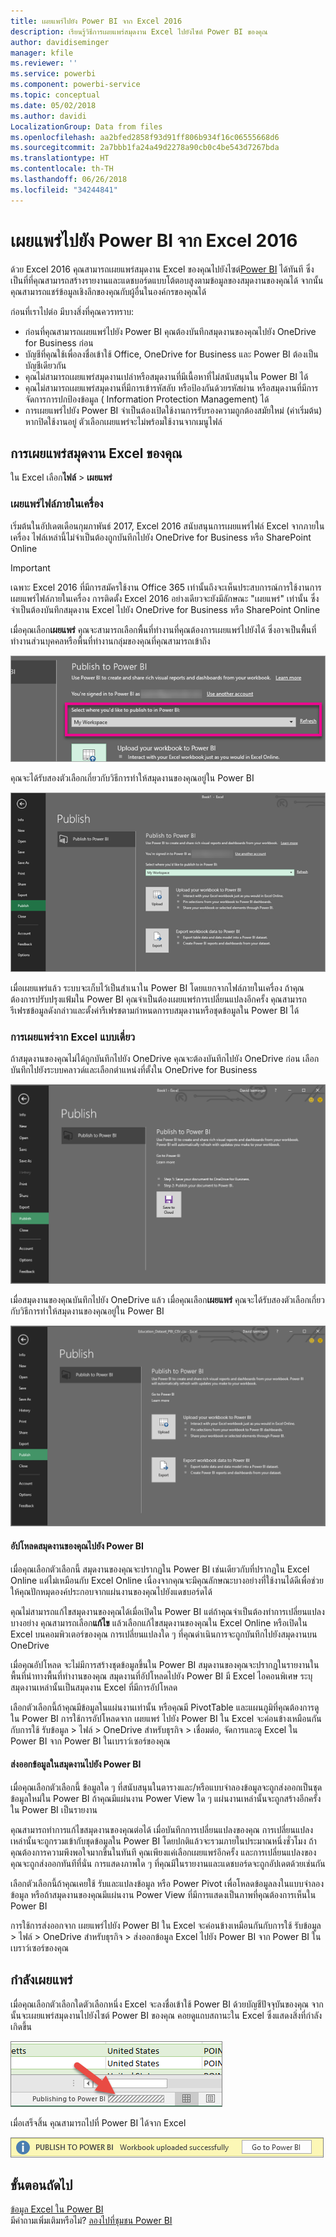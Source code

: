 ```yaml
---
title: เผยแพร่ไปยัง Power BI จาก Excel 2016
description: เรียนรู้วิธีการเผยแพร่สมุดงาน Excel ไปยังไซต์ Power BI ของคุณ
author: davidiseminger
manager: kfile
ms.reviewer: ''
ms.service: powerbi
ms.component: powerbi-service
ms.topic: conceptual
ms.date: 05/02/2018
ms.author: davidi
LocalizationGroup: Data from files
ms.openlocfilehash: aa2bfed2858f93d91ff806b934f16c06555668d6
ms.sourcegitcommit: 2a7bbb1fa24a49d2278a90cb0c4be543d7267bda
ms.translationtype: HT
ms.contentlocale: th-TH
ms.lasthandoff: 06/26/2018
ms.locfileid: "34244841"
---
```

# <a name="publish-to-power-bi-from-excel-2016"></a>เผยแพร่ไปยัง Power BI จาก Excel 2016
ด้วย Excel 2016 คุณสามารถเผยแพร่สมุดงาน Excel ของคุณไปยังไซต์[Power BI](https://powerbi.microsoft.com) ได้ทันที ซึ่งเป็นที่ที่คุณสามารถสร้างรายงานและแดชบอร์ดแบบโต้ตอบสูงตามข้อมูลของสมุดงานของคุณได้ จากนั้นคุณสามารถแชร์ข้อมูลเชิงลึกของคุณกับผู้อื่นในองค์กรของคุณได้

ก่อนที่เราไปต่อ มีบางสิ่งที่คุณควรทราบ:

* ก่อนที่คุณสามารถเผยแพร่ไปยัง Power BI คุณต้องบันทึกสมุดงานของคุณไปยัง OneDrive for Business ก่อน
* บัญชีที่คุณใช้เพื่อลงชื่อเข้าใช้ Office, OneDrive for Business และ Power BI ต้องเป็นบัญชีเดียวกัน
* คุณไม่สามารถเผยแพร่สมุดงานเปล่าหรือสมุดงานที่มีเนื้อหาที่ไม่สนับสนุนใน Power BI ได้
* คุณไม่สามารถเผยแพร่สมุดงานที่มีการเข้ารหัสลับ หรือป้องกันด้วยรหัสผ่าน หรือสมุดงานที่มีการจัดการการปกป้องข้อมูล ( Information Protection Management) ได้
* การเผยแพร่ไปยัง Power BI จำเป็นต้องเปิดใช้งานการรับรองความถูกต้องสมัยใหม่ (ค่าเริ่มต้น) หากปิดใช้งานอยู่ ตัวเลือกเผยแพร่จะไม่พร้อมใช้งานจากเมนูไฟล์

## <a name="to-publish-your-excel-workbook"></a>การเผยแพร่สมุดงาน Excel ของคุณ
ใน Excel เลือก**ไฟล์** > **เผยแพร่**

### <a name="local-file-publishing"></a>เผยแพร่ไฟล์ภายในเครื่อง
เริ่มต้นในอัปเดตเดือนกุมภาพันธ์ 2017, Excel 2016 สนับสนุนการเผยแพร่ไฟล์ Excel จากภายในเครื่อง ไฟล์เหล่านี้ไม่จำเป็นต้องถูกบันทึกไปยัง OneDrive for Business หรือ SharePoint Online

> [!IMPORTANT]
> เฉพาะ Excel 2016 ที่มีการสมัครใช้งาน Office 365 เท่านั้นถึงจะเห็นประสบการณ์การใช้งานการเผยแพร่ไฟล์ภายในเครื่อง การติดตั้ง Excel 2016 อย่างเดียวจะยังมีลักษณะ "เผยแพร่" เท่านั้น ซึ่งจำเป็นต้องบันทึกสมุดงาน Excel ไปยัง OneDrive for Business หรือ SharePoint Online
> 
> 

เมื่อคุณเลือก**เผยแพร่** คุณจะสามารถเลือกพื้นที่ทำงานที่คุณต้องการเผยแพร่ไปยังได้ ซึ่งอาจเป็นพื้นที่ทำงานส่วนบุคคลหรือพื้นที่ทำงานกลุ่มของคุณที่คุณสามารถเข้าถึง

![](media/service-publish-from-excel/pbi_choose_workspace.png)

คุณจะได้รับสองตัวเลือกเกี่ยวกับวิธีการทำให้สมุดงานของคุณอยู่ใน Power BI

![](media/service-publish-from-excel/pbi_uploadexport3.png)

เมื่อเผยแพร่แล้ว ระบบจะเก็บไว้เป็นสำเนาใน Power BI โดยแยกจากไฟล์ภายในเครื่อง ถ้าคุณต้องการปรับปรุงแฟ้มใน Power BI คุณจำเป็นต้องเผยแพร่การเปลี่ยนแปลงอีกครั้ง คุณสามารถรีเฟรชข้อมูลดังกล่าวและตั้งค่ารีเฟรชตามกำหนดการบสมุดงานหรือชุดข้อมูลใน Power BI ได้

### <a name="publishing-from-excel-standalone"></a>การเผยแพร่จาก Excel แบบเดี่ยว
ถ้าสมุดงานของคุณไม่ได้ถูกบันทึกไปยัง OneDrive คุณจะต้องบันทึกไปยัง OneDrive ก่อน เลือกบันทึกไปยังระบบคลาวด์และเลือกตำแหน่งที่ตั้งใน OneDrive for Business

![](media/service-publish-from-excel/pbi_savetoonedrive2.png)

เมื่อสมุดงานของคุณบันทึกไปยัง OneDrive แล้ว เมื่อคุณเลือก**เผยแพร่** คุณจะได้รับสองตัวเลือกเกี่ยวกับวิธีการทำให้สมุดงานของคุณอยู่ใน Power BI

![](media/service-publish-from-excel/pbi_uploadexport2.png)

#### <a name="upload-your-workbook-to-power-bi"></a>อัปโหลดสมุดงานของคุณไปยัง Power BI
เมื่อคุณเลือกตัวเลือกนี้ สมุดงานของคุณจะปรากฏใน Power BI เช่นเดียวกับที่ปรากฏใน Excel Online แต่ไม่เหมือนกับ Excel Online เนื่องจากคุณจะมีคุณลักษณะบางอย่างที่ใช้งานได้ดีเพื่อช่วยให้คุณปักหมุดองค์ประกอบจากแผ่นงานของคุณไปยังแดชบอร์ดได้

คุณไม่สามารถแก้ไขสมุดงานของคุณได้เมื่อเปิดใน Power BI แต่ถ้าคุณจำเป็นต้องทำการเปลี่ยนแปลงบางอย่าง คุณสามารถเลือก**แก้ไข** แล้วเลือกแก้ไขสมุดงานของคุณใน Excel Online หรือเปิดใน Excel บนคอมพิวเตอร์ของคุณ การเปลี่ยนแปลงใด ๆ ที่คุณดำเนินการจะถูกบันทึกไปยังสมุดงานบน OneDrive

เมื่อคุณอัปโหลด จะไม่มีการสร้างชุดข้อมูลขึ้นใน Power BI สมุดงานของคุณจะปรากฏในรายงานในพื้นที่นำทางพื้นที่ทำงานของคุณ สมุดงานที่อัปโหลดไปยัง Power BI มี Excel ไอคอนพิเศษ ระบุสมุดงานเหล่านั้นเป็นสมุดงาน Excel ที่มีการอัปโหลด

เลือกตัวเลือกนี้ถ้าคุณมีข้อมูลในแผ่นงานเท่านั้น หรือคุณมี PivotTable และแผนภูมิที่คุณต้องการดูใน Power BI
การใช้การอัปโหลดจาก เผยแพร่ ไปยัง Power BI ใน Excel จะค่อนข้างเหมือนกันกับการใช้ รับข้อมูล > ไฟล์ > OneDrive สำหรับธุรกิจ > เชื่อมต่อ, จัดการและดู Excel ใน Power BI จาก Power BI ในเบราว์เซอร์ของคุณ

#### <a name="export-workbook-data-to-power-bi"></a>ส่งออกข้อมูลในสมุดงานไปยัง Power BI
เมื่อคุณเลือกตัวเลือกนี้ ข้อมูลใด ๆ ที่สนับสนุนในตารางและ/หรือแบบจำลองข้อมูลจะถูกส่งออกเป็นชุดข้อมูลใหม่ใน Power BI ถ้าคุณมีแผ่นงาน Power View ใด ๆ แผ่นงานเหล่านั้นจะถูกสร้างอีกครั้งใน Power BI เป็นรายงาน

คุณสามารถทำการแก้ไขสมุดงานของคุณต่อได้ เมื่อบันทึกการเปลี่ยนแปลงของคุณ การเปลี่ยนแปลงเหล่านั้นจะถูกรวมเข้ากับชุดข้อมูลใน Power BI โดยปกติแล้วจะรวมภายในประมาณหนึ่งชั่วโมง ถ้าคุณต้องการความพึงพอใจมากขึ้นในทันที คุณเพียงแค่เลือกเผยแพร่อีกครั้ง และการเปลี่ยนแปลงของคุณจะถูกส่งออกทันทีที่นั่น การแสดงภาพใด ๆ ที่คุณมีในรายงานและแดชบอร์ดจะถูกอัปเดตด้วยเช่นกัน

เลือกตัวเลือกนี้ถ้าคุณเคยใช้ รับและแปลงข้อมูล หรือ Power Pivot เพื่อโหลดข้อมูลลงในแบบจำลองข้อมูล หรือถ้าสมุดงานของคุณมีแผ่นงาน Power View ที่มีการแสดงเป็นภาพที่คุณต้องการเห็นใน Power BI

การใช้การส่งออกจาก เผยแพร่ไปยัง Power BI ใน Excel จะค่อนข้างเหมือนกันกับการใช้ รับข้อมูล > ไฟล์ > OneDrive สำหรับธุรกิจ > ส่งออกข้อมูล Excel ไปยัง Power BI จาก Power BI ในเบราว์เซอร์ของคุณ

## <a name="publishing"></a>กำลังเผยแพร่
เมื่อคุณเลือกตัวเลือกใดตัวเลือกหนึ่ง Excel จะลงชื่อเข้าใช้ Power BI ด้วยบัญชีปัจจุบันของคุณ จากนั้นจะเผยแพร่สมุดงานไปยังไซต์ Power BI ของคุณ คอยดูแถบสถานะใน Excel ซึ่งแสดงสิ่งที่กำลังเกิดขึ้น

![](media/service-publish-from-excel/pbi_publishingstatus.png)

เมื่อเสร็จสิ้น คุณสามารถไปที่ Power BI ได้จาก Excel

![](media/service-publish-from-excel/pbi_gotopbi.png)

## <a name="next-steps"></a>ขั้นตอนถัดไป
[ข้อมูล Excel ใน Power BI](service-excel-workbook-files.md)  
มีคำถามเพิ่มเติมหรือไม่? [ลองไปที่ชุมชน Power BI](http://community.powerbi.com/)

